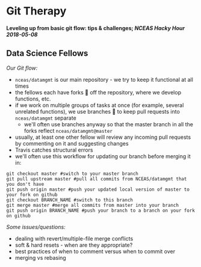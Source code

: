 # Git Therapy
#### Leveling up from basic git flow: tips & challenges; _NCEAS Hacky Hour 2018-05-08_

## Data Science Fellows

_Our Git flow:_

- `nceas/datamgmt` is our main repository - we try to keep it functional at all times
- the fellows each have forks :fork_and_knife: off the repository, where we develop functions, etc.
- if we work on multiple groups of tasks at once (for example, several unrelated functions), we use branches :deciduous_tree: to keep pull requests into `nceas/datamgmt` separate
  - we'll often use branches anyway so that the master branch in all the forks reflect `nceas/datamgmt@master`
- usually, at least one other fellow will review any incoming pull requests by commenting on it and suggesting changes
- Travis catches structural errors
- we'll often use this workflow for updating our branch before merging it in:

```
git checkout master #switch to your master branch
git pull upstream master #pull all commits from NCEAS/datamgmt that you don't have
git push origin master #push your updated local version of master to your fork on github
git checkout BRANCH_NAME #switch to this branch 
git merge master #merge all commits from master into your branch
git push origin BRANCH_NAME #push your branch to a branch on your fork on github
```

_Some issues/questions:_
- dealing with revert/multiple-file merge conflicts
- soft & hard resets - when are they appropriate?
- best practices of when to comment versus when to commit over
- merging vs rebasing
